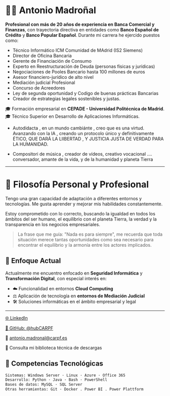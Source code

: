 # 👨‍💼 Antonio Madroñal

**Profesional con más de 20 años de experiencia en Banca Comercial y Finanzas**, con trayectoria directiva en entidades como **Banco Español de Crédito** y **Banco Popular Español**. Durante mi carrera he ejercido puestos como:

- Técnico Informático ICM Comunidad de MAdrid (IS2 Siemens)
- Director de Oficina Bancaria  
- Gerente de Financiación de Consumo  
- Experto en Reestructuración de Deuda (personas físicas y jurídicas)  
- Negociaciones de Pooles Bancario hasta 100 millones de euros  
- Asesor financiero-jurídico de alto nivel  
- Mediación judicial Profesional
- Concurso de Acreedores
- Ley de segunda oportunidad y Codigo de buenas prácticas Bancarias
- Creador de estrategias legales sostenibles y justas.

🎓 Formación empresarial en **CEPADE - Universidad Politécnica de Madrid**.  
🎓 Técnico Superior en Desarrollo de Aplicaciones Informáticas.  

 * Autodidacta , en un mundo cambiánte , creo que es una virtud. Avanzando con la IA , creando un protocolo único y definitivamente ÉTICO,
 QUE DARÁ LA LIIBERTAD , Y JUSTICIA JUSTA DE VERDAD PARA LA HUMANIDAD.

 * Compositori de música , creador de vídeos, creativo vocacional .... conversador, amante de la vida, y de la humanidad y planeta Tierra

---

# 🌱 Filosofía Personal y Profesional
Tengo una gran capacidad de adaptación a diferentes entornos y tecnologías. Me gusta aprender y mejorar mis habilidades constantemente.

Estoy comprometido con lo correcto, buscando la igualdad en todos los ámbitos del ser humano, el equilibrio con el planeta Tierra, la verdad y la transparencia en los negocios empresariales.

> La frase que me guía:
"Nada es para siempre",
me recuerda que toda situación merece tantas oportunidades como sea necesario para encontrar el equilibrio y la armonía entre los actores implicados.

## 🔐 Enfoque Actual

Actualmente me encuentro enfocado en **Seguridad Informática** y **Transformación Digital**, con especial interés en:

- ☁️ Funcionalidad en entornos **Cloud Computing**
- ⚖️ Aplicación de tecnología en **entornos de Mediación Judicial**
- 🛠️ Soluciones informáticas en el ámbito empresarial y legal

---

[🌐 LinkedIn](https://www.linkedin.com/in/antoniocarpf/)

[🐙 GitHub: @hubCARPF](https://github.com/hubCARPF)

📧 antonio.madronal@carpf.es

🧾 Consulta mi biblioteca técnica de descargas


## 🧠 Competencias Tecnológicas

```bash
Sistemas: Windows Server · Linux · Azure · Office 365
Desarrollo: Python · Java · Bash · PowerShell
Bases de datos: MySQL · SQL Server
Otras herramientas: Git · Docker . Power BI . Power Plattform 
